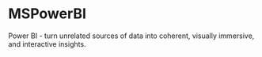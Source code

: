 # MSPowerBI
Power BI - turn unrelated sources of data into coherent, visually immersive, and interactive insights.
